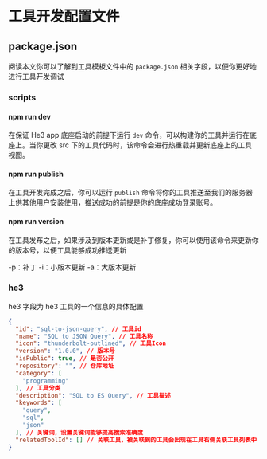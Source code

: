 # 工具开发配置文件

## package.json

阅读本文你可以了解到工具模板文件中的 `package.json` 相关字段，以便你更好地进行工具开发调试

### scripts

#### npm run dev

在保证 He3 app 底座启动的前提下运行 `dev` 命令，可以构建你的工具并运行在底座上。当你更改 src 下的工具代码时，该命令会进行热重载并更新底座上的工具视图。

#### npm run publish

在工具开发完成之后，你可以运行 `publish` 命令将你的工具推送至我们的服务器上供其他用户安装使用，推送成功的前提是你的底座成功登录账号。

#### npm run version

在工具发布之后，如果涉及到版本更新或是补丁修复，你可以使用该命令来更新你的版本号，以便工具能够成功推送更新

-p：补丁
-i：小版本更新
-a：大版本更新

### he3

he3 字段为 he3 工具的一个信息的具体配置

```json
{
  "id": "sql-to-json-query", // 工具id
  "name": "SQL to JSON Query", // 工具名称
  "icon": "thunderbolt-outlined", // 工具Icon
  "version": "1.0.0", // 版本号
  "isPublic": true, // 是否公开
  "repository": "", // 仓库地址
  "category": [
    "programming"
  ], // 工具分类
  "description": "SQL to ES Query", // 工具描述
  "keywords": [
    "query",
    "sql",
    "json"
  ], // 关键词，设置关键词能够提高搜索准确度
  "relatedToolId": [] // 关联工具，被关联到的工具会出现在工具右侧关联工具列表中
}
```
